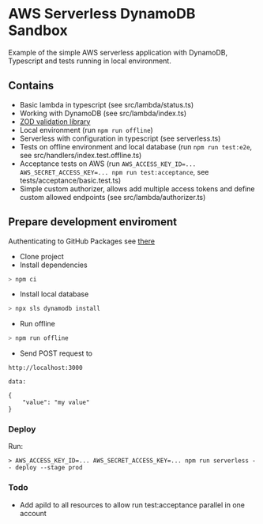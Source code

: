 # AWS Serverless DynamoDB Sandbox

Example of the simple AWS serverless application with DynamoDB, Typescript and tests running in local environment.

## Contains

* Basic lambda in typescript (see src/lambda/status.ts)
* Working with DynamoDB (see src/lambda/index.ts)
* [ZOD validation library](https://zod.dev/)
* Local environment (run `npm run offline`)
* Serverless with configuration in typescript (see serverless.ts)
* Tests on offline environment and local database (run `npm run test:e2e`, see src/handlers/index.test.offline.ts)
* Acceptance tests on AWS (run `AWS_ACCESS_KEY_ID=... AWS_SECRET_ACCESS_KEY=... npm run test:acceptance`, see tests/acceptance/basic.test.ts)
* Simple custom authorizer, allows add multiple access tokens and define custom allowed endpoints (see src/lambda/authorizer.ts) 

## Prepare development enviroment

Authenticating to GitHub Packages
see [there](https://help.github.com/en/github/managing-packages-with-github-packages/configuring-npm-for-use-with-github-packages#authenticating-to-github-packages)

* Clone project
* Install dependencies
```bash
> npm ci
```
* Install local database
```bash
> npx sls dynamodb install
``` 
* Run offline
```bash
> npm run offline
```
* Send POST request to
```
http://localhost:3000

data:

{
    "value": "my value" 
}
```

### Deploy

Run:
```
> AWS_ACCESS_KEY_ID=... AWS_SECRET_ACCESS_KEY=... npm run serverless -- deploy --stage prod
```

### Todo
* Add apiId to all resources to allow run test:acceptance parallel in one account
